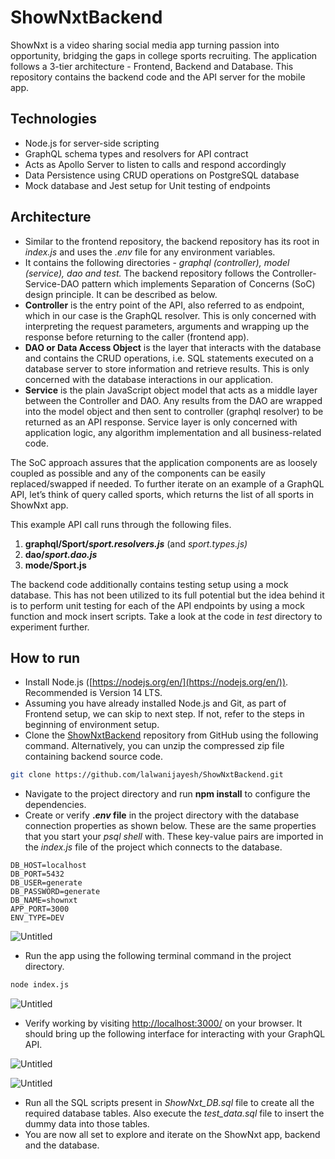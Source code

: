 # ShowNxtBackend

ShowNxt is a video sharing social media app turning passion into opportunity, bridging the gaps in college sports recruiting. The application follows a 3-tier architecture - Frontend, Backend and Database. This repository contains the backend code and the API server for the mobile app.

## Technologies

- Node.js for server-side scripting
- GraphQL schema types and resolvers for API contract
- Acts as Apollo Server to listen to calls and respond accordingly
- Data Persistence using CRUD operations on PostgreSQL database
- Mock database and Jest setup for Unit testing of endpoints

## Architecture

- Similar to the frontend repository, the backend repository has its root in *index.js* and uses the *.env* file for any environment variables.
- It contains the following directories - *graphql (controller), model (service), dao and test.* The backend repository follows the Controller-Service-DAO pattern which implements Separation of Concerns (SoC) design principle. It can be described as below.
- **Controller** is the entry point of the API, also referred to as endpoint, which in our case is the GraphQL resolver. This is only concerned with interpreting the request parameters, arguments and wrapping up the response before returning to the caller (frontend app).
- **DAO or Data Access Object** is the layer that interacts with the database and contains the CRUD operations, i.e. SQL statements executed on a database server to store information and retrieve results. This is only concerned with the database interactions in our application.
- **Service** is the plain JavaScript object model that acts as a middle layer between the Controller and DAO. Any results from the DAO are wrapped into the model object and then sent to controller (graphql resolver) to be returned as an API response. Service layer is only concerned with application logic, any algorithm implementation and all business-related code.

The SoC approach assures that the application components are as loosely coupled as possible and any of the components can be easily replaced/swapped if needed. To further iterate on an example of a GraphQL API, let’s think of query called sports, which returns the list of all sports in ShowNxt app.

This example API call runs through the following files.

1. **graphql/Sport/*sport.resolvers.js*** (and *sport.types.js)*
2. **dao/*sport.dao.js***
3. **mode/Sport.js**

The backend code additionally contains testing setup using a mock database. This has not been utilized to its full potential but the idea behind it is to perform unit testing for each of the API endpoints by using a mock function and mock insert scripts. Take a look at the code in *test* directory to experiment further.

## How to run

- Install Node.js ([https://nodejs.org/en/](https://nodejs.org/en/)). Recommended is Version 14 LTS.
- Assuming you have already installed Node.js and Git, as part of Frontend setup, we can skip to next step. If not, refer to the steps in beginning of environment setup.
- Clone the [ShowNxtBackend](https://github.com/lalwanijayesh/ShowNxtBackend) repository from GitHub using the following command. Alternatively, you can unzip the compressed zip file containing backend source code.

```bash
git clone https://github.com/lalwanijayesh/ShowNxtBackend.git
```

- Navigate to the project directory and run **npm install** to configure the dependencies.
- Create or verify **.*env* file** in the project directory with the database connection properties as shown below. These are the same properties that you start your *psql shell* with. These key-value pairs are imported in the *index.js* file of the project which connects to the database.

```
DB_HOST=localhost
DB_PORT=5432
DB_USER=generate
DB_PASSWORD=generate
DB_NAME=shownxt
APP_PORT=3000
ENV_TYPE=DEV
```

![Untitled](https://s3-us-west-2.amazonaws.com/secure.notion-static.com/90c9b910-b8f5-4fd8-ab95-8705c3358b5f/Untitled.png)

- Run the app using the following terminal command in the project directory.

```bash
node index.js
```

![Untitled](https://s3-us-west-2.amazonaws.com/secure.notion-static.com/e74597f9-d77f-4c8e-81a1-15b3731c7e8e/Untitled.png)

- Verify working by visiting [http://localhost:3000/](http://localhost:3000/) on your browser. It should bring up the following interface for interacting with your GraphQL API.

![Untitled](https://s3-us-west-2.amazonaws.com/secure.notion-static.com/f7c8e90b-24fc-4031-86f2-3b7d857ec6e3/Untitled.png)

![Untitled](https://s3-us-west-2.amazonaws.com/secure.notion-static.com/f963535b-2208-4383-88e4-0238a71c35de/Untitled.png)

- Run all the SQL scripts present in *ShowNxt_DB.sql* file to create all the required database tables. Also execute the *test_data.sql* file to insert the dummy data into those tables.
- You are now all set to explore and iterate on the ShowNxt app, backend and the database.
